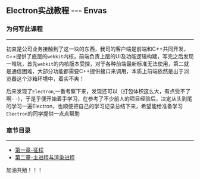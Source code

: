 ## Electron实战教程 --- Envas

### 为何写此课程
---
初衷是公司业务接触到了这一块的东西，我司的客户端是前端和C++共同开发，c++提供了底层的`webkit`内核，前端负责上层的UI及功能逻辑构建，写完之后发现一堆坑，首先`webkit`的内核版本受控，对于各种前端最新标准无法使用，第二就是通信困难，大部分功能都需要C++提供接口来调用，本质上前端依然是出于浏览器这个沙箱环境中，着实不爽！


后来发现了`Electron`,一番考察下来，发现还可以（打包体积这么大，有点受不了啊-  -），于是乎便开始着手学习，在参考了不少前人的项目经验后，决定从头到尾的学习一遍Electron，也顺便把自己的学习记录总结下来，希望能给准备学习`Electron`的同学提供一点点帮助

### 章节目录
---
- [第一章-征程](https://github.com/luojinxu520/electron-lessons/tree/master/lessons0)  
- [第二章-主进程与渲染进程](https://github.com/luojinxu520/electron-lessons/tree/master/lessons1)  


加油共勉！！！


